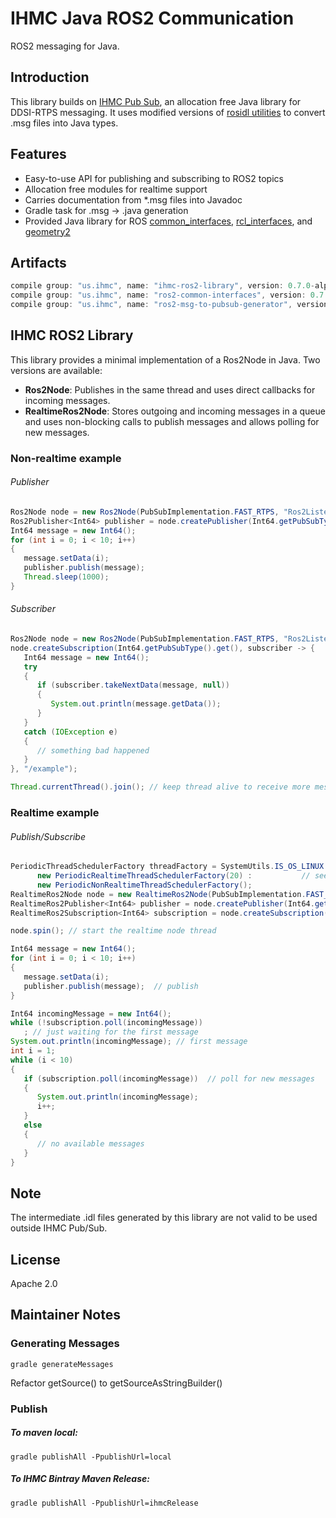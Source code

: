 # IHMC Java ROS2 Communication

ROS2 messaging for Java.

## Introduction

This library builds on [IHMC Pub Sub](https://github.com/ihmcrobotics/ihmc-pub-sub), an allocation free Java library for DDSI-RTPS messaging. It uses modified versions of [rosidl utilities](https://github.com/ros2/rosidl) to convert .msg files into Java types.

## Features

- Easy-to-use API for publishing and subscribing to ROS2 topics
- Allocation free modules for realtime support
- Carries documentation from *.msg files into Javadoc
- Gradle task for .msg -> .java generation
- Provided Java library for ROS [common_interfaces](https://github.com/ros2/common_interfaces), [rcl_interfaces](https://github.com/ros2/rcl_interfaces), and [geometry2](https://github.com/ros2/geometry2)

## Artifacts

```gradle
compile group: "us.ihmc", name: "ihmc-ros2-library", version: 0.7.0-alpha  // publish/subscribe API
compile group: "us.ihmc", name: "ros2-common-interfaces", version: 0.7.0-alpha  // ROS2 common message library
compile group: "us.ihmc", name: "ros2-msg-to-pubsub-generator", version: 0.7.0-alpha  // generator for .msg -> .java
```

## IHMC ROS2 Library

This library provides a minimal implementation of a Ros2Node in Java. Two versions are available:

- **Ros2Node**: Publishes in the same thread and uses direct callbacks for incoming messages.
- **RealtimeRos2Node**:	Stores outgoing and incoming messages in a queue and uses non-blocking calls to publish messages and allows polling for new messages.

### Non-realtime example

###### Publisher

```java
Ros2Node node = new Ros2Node(PubSubImplementation.FAST_RTPS, "Ros2ListenerExample");
Ros2Publisher<Int64> publisher = node.createPublisher(Int64.getPubSubType().get(), "/example");
Int64 message = new Int64();
for (int i = 0; i < 10; i++)
{
   message.setData(i);
   publisher.publish(message);
   Thread.sleep(1000);
}
```

###### Subscriber

```java
Ros2Node node = new Ros2Node(PubSubImplementation.FAST_RTPS, "Ros2ListenerExample");
node.createSubscription(Int64.getPubSubType().get(), subscriber -> {
   Int64 message = new Int64();
   try
   {
      if (subscriber.takeNextData(message, null))
      {
         System.out.println(message.getData());
      }
   }
   catch (IOException e)
   {
      // something bad happened
   }
}, "/example");

Thread.currentThread().join(); // keep thread alive to receive more messages
```

### Realtime example

###### Publish/Subscribe

```java
PeriodicThreadSchedulerFactory threadFactory = SystemUtils.IS_OS_LINUX ? // realtime threads only work on linux
      new PeriodicRealtimeThreadSchedulerFactory(20) :           // see https://github.com/ihmcrobotics/ihmc-realtime
      new PeriodicNonRealtimeThreadSchedulerFactory();                   // to setup realtime threads
RealtimeRos2Node node = new RealtimeRos2Node(PubSubImplementation.FAST_RTPS, threadFactory, "NonRealtimeRos2PublishSubscribeExample", "");
RealtimeRos2Publisher<Int64> publisher = node.createPublisher(Int64.getPubSubType().get(), "/example");
RealtimeRos2Subscription<Int64> subscription = node.createSubscription(Int64.getPubSubType().get(), "/example");

node.spin(); // start the realtime node thread

Int64 message = new Int64();
for (int i = 0; i < 10; i++)
{
   message.setData(i);
   publisher.publish(message);  // publish
}

Int64 incomingMessage = new Int64();
while (!subscription.poll(incomingMessage))
   ; // just waiting for the first message
System.out.println(incomingMessage); // first message
int i = 1;
while (i < 10)
{
   if (subscription.poll(incomingMessage))  // poll for new messages
   {
      System.out.println(incomingMessage);
      i++;
   }
   else
   {
      // no available messages
   }
}
```

## Note

The intermediate .idl files generated by this library are not valid to be used outside IHMC Pub/Sub. 

## License

Apache 2.0

## Maintainer Notes

### Generating Messages

`gradle generateMessages`

Refactor getSource() to getSourceAsStringBuilder()

### Publish

##### To maven local:

`gradle publishAll -PpublishUrl=local`

##### To IHMC Bintray Maven Release:

`gradle publishAll -PpublishUrl=ihmcRelease`
 